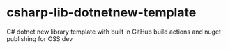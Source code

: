 # csharp-lib-dotnetnew-template
C# dotnet new library template with built in GitHub build actions and nuget publishing for OSS dev
